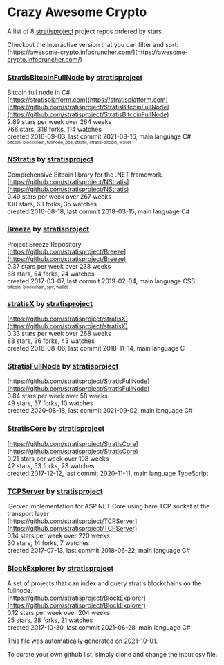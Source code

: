 # Crazy Awesome Crypto
A list of 8 [stratisproject](https://github.com/stratisproject) project repos ordered by stars.  

Checkout the interactive version that you can filter and sort: 
[https://awesome-crypto.infocruncher.com/](https://awesome-crypto.infocruncher.com/)  


### [StratisBitcoinFullNode](https://github.com/stratisproject/StratisBitcoinFullNode) by [stratisproject](https://github.com/stratisproject)  
Bitcoin full node in C#  
[https://stratisplatform.com](https://stratisplatform.com)  
[https://github.com/stratisproject/StratisBitcoinFullNode](https://github.com/stratisproject/StratisBitcoinFullNode)  
2.89 stars per week over 264 weeks  
766 stars, 318 forks, 114 watches  
created 2016-09-03, last commit 2021-08-16, main language C#  
<sub><sup>bitcoin, blockchain, fullnode, pos, stratis, stratis-bitcoin, wallet</sup></sub>


### [NStratis](https://github.com/stratisproject/NStratis) by [stratisproject](https://github.com/stratisproject)  
Comprehensive Bitcoin library for the .NET framework.  
[https://github.com/stratisproject/NStratis](https://github.com/stratisproject/NStratis)  
0.49 stars per week over 267 weeks  
130 stars, 63 forks, 35 watches  
created 2016-08-18, last commit 2018-03-15, main language C#  


### [Breeze](https://github.com/stratisproject/Breeze) by [stratisproject](https://github.com/stratisproject)  
Project Breeze Repository  
[https://github.com/stratisproject/Breeze](https://github.com/stratisproject/Breeze)  
0.37 stars per week over 238 weeks  
88 stars, 54 forks, 24 watches  
created 2017-03-07, last commit 2019-02-04, main language CSS  
<sub><sup>bitcoin, blockchain, spv, wallet</sup></sub>


### [stratisX](https://github.com/stratisproject/stratisX) by [stratisproject](https://github.com/stratisproject)  
  
[https://github.com/stratisproject/stratisX](https://github.com/stratisproject/stratisX)  
0.33 stars per week over 268 weeks  
88 stars, 36 forks, 43 watches  
created 2016-08-06, last commit 2018-11-14, main language C  


### [StratisFullNode](https://github.com/stratisproject/StratisFullNode) by [stratisproject](https://github.com/stratisproject)  
  
[https://github.com/stratisproject/StratisFullNode](https://github.com/stratisproject/StratisFullNode)  
0.84 stars per week over 58 weeks  
49 stars, 37 forks, 10 watches  
created 2020-08-18, last commit 2021-09-02, main language C#  


### [StratisCore](https://github.com/stratisproject/StratisCore) by [stratisproject](https://github.com/stratisproject)  
  
[https://github.com/stratisproject/StratisCore](https://github.com/stratisproject/StratisCore)  
0.21 stars per week over 198 weeks  
42 stars, 53 forks, 23 watches  
created 2017-12-12, last commit 2020-11-11, main language TypeScript  


### [TCPServer](https://github.com/stratisproject/TCPServer) by [stratisproject](https://github.com/stratisproject)  
IServer implementation for ASP.NET Core using bare TCP socket at the transport layer  
[https://github.com/stratisproject/TCPServer](https://github.com/stratisproject/TCPServer)  
0.14 stars per week over 220 weeks  
30 stars, 14 forks, 7 watches  
created 2017-07-13, last commit 2018-06-22, main language C#  


### [BlockExplorer](https://github.com/stratisproject/BlockExplorer) by [stratisproject](https://github.com/stratisproject)  
A set of projects that can index and query stratis blockchains on the fullnode.  
[https://github.com/stratisproject/BlockExplorer](https://github.com/stratisproject/BlockExplorer)  
0.12 stars per week over 204 weeks  
25 stars, 28 forks, 21 watches  
created 2017-10-30, last commit 2021-06-28, main language C#  


This file was automatically generated on 2021-10-01.  

To curate your own github list, simply clone and change the input csv file.  